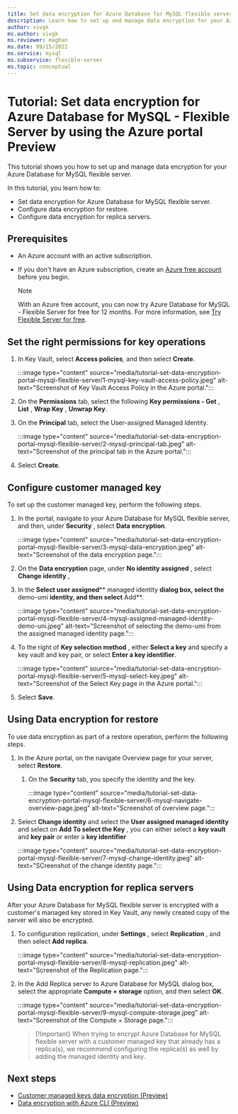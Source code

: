 ```yaml
---
title: Set data encryption for Azure Database for MySQL flexible server by using the Azure portal Preview
description: Learn how to set up and manage data encryption for your Azure Database for MySQL - Flexible Server using Azure portal.
author: vivgk
ms.author: vivgk
ms.reviewer: maghan
ms.date: 09/15/2022
ms.service: mysql
ms.subservice: flexible-server
ms.topic: conceptual
---
```


# Tutorial: Set data encryption for Azure Database for MySQL - Flexible Server by using the Azure portal Preview

This tutorial shows you how to set up and manage data encryption for your Azure Database for MySQL flexible server.

In this tutorial, you learn how to:

- Set data encryption for Azure Database for MySQL flexible server.
- Configure data encryption for restore.
- Configure data encryption for replica servers.

## Prerequisites

- An Azure account with an active subscription.
- If you don't have an Azure subscription, create an [Azure free account](https://azure.microsoft.com/free) before you begin.
 
    > [!Note]
    > With an Azure free account, you can now try Azure Database for MySQL - Flexible Server for free for 12 months. For more information, see [Try Flexible Server for free](how-to-deploy-on-azure-free-account.md).

## Set the right permissions for key operations

1. In Key Vault, select **Access policies**, and then select **Create**.

    :::image type="content" source="media/tutorial-set-data-encryption-portal-mysql-flexible-server/1-mysql-key-vault-access-policy.jpeg" alt-text="Screenshot of Key Vault Access Policy in the Azure portal.":::

2. On the **Permissions** tab, select the following **Key permissions - Get** , **List** , **Wrap Key** , **Unwrap Key**.

3. On the **Principal** tab, select the User-assigned Managed Identity.
  
    :::image type="content" source="media/tutorial-set-data-encryption-portal-mysql-flexible-server/2-mysql-principal-tab.jpeg" alt-text="Screenshot of the principal tab in the Azure portal.":::

4. Select **Create**.

## Configure customer managed key

To set up the customer managed key, perform the following steps.

1. In the portal, navigate to your Azure Database for MySQL flexible server, and then, under **Security** , select **Data encryption**.

    :::image type="content" source="media/tutorial-set-data-encryption-portal-mysql-flexible-server/3-mysql-data-encryption.jpeg" alt-text="Screenshot of the data encryption page.":::

2. On the **Data encryption** page, under **No identity assigned** , select **Change identity** ,

3. In the **Select user assigned**** managed identity **dialog box, select the** demo-umi **identity, and then select** Add**.

    :::image type="content" source="media/tutorial-set-data-encryption-portal-mysql-flexible-server/4-mysql-assigned-managed-identity-demo-uni.jpeg" alt-text="Screenshot of selecting the demo-umi from the assigned managed identity page.":::

4. To the right of **Key selection method** , either **Select a key** and specify a key vault and key pair, or select **Enter a key identifier**.

    :::image type="content" source="media/tutorial-set-data-encryption-portal-mysql-flexible-server/5-mysql-select-key.jpeg" alt-text="Screenshot of the Select Key page in the Azure portal.":::

5. Select **Save**.

## Using Data encryption for restore

To use data encryption as part of a restore operation, perform the following steps.

1. In the Azure portal, on the navigate Overview page for your server, select **Restore**.
    1. On the **Security** tab, you specify the identity and the key.

        :::image type="content" source="media/tutorial-set-data-encryption-portal-mysql-flexible-server/6-mysql-navigate-overview-page.jpeg" alt-text="Screenshot of overview page.":::

2. Select **Change identity** and select the **User assigned managed identity** and select on **Add**
**To select the Key** , you can either select a **key vault** and **key pair** or enter a **key identifier**

    :::image type="content" source="media/tutorial-set-data-encryption-portal-mysql-flexible-server/7-mysql-change-identity.jpeg" alt-text="SCreenshot of the change identity page.":::

## Using Data encryption for replica servers

After your Azure Database for MySQL flexible server is encrypted with a customer's managed key stored in Key Vault, any newly created copy of the server will also be encrypted.

1. To configuration replication, under **Settings** , select **Replication** , and then select **Add replica**.

    :::image type="content" source="media/tutorial-set-data-encryption-portal-mysql-flexible-server/8-mysql-replication.jpeg" alt-text="Screenshot of the Replication page.":::

2. In the Add Replica server to Azure Database for MySQL dialog box, select the appropriate **Compute + storage** option, and then select **OK**.

    :::image type="content" source="media/tutorial-set-data-encryption-portal-mysql-flexible-server/9-mysql-compute-storage.jpeg" alt-text="Screenshot of the Compute + Storage page.":::

    > [!Important}
    > When trying to encrypt Azure Database for MySQL flexible server with a customer managed key that already has a replica(s), we recommend configuring the replica(s) as well by adding the managed identity and key.

## Next steps

- [Customer managed keys data encryption (Preview)](concepts-customer-managed-key-mysql-flexible-server.md)
- [Data encryption with Azure CLI (Preview)](tutorial-data-encryption-mysql-flexible-server-cli.md)
